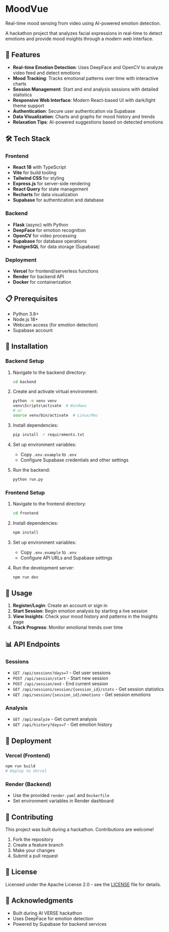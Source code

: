 # MoodVue

Real-time mood sensing from video using AI-powered emotion detection.

A hackathon project that analyzes facial expressions in real-time to detect emotions and provide mood insights through a modern web interface.

## 🚀 Features

- **Real-time Emotion Detection**: Uses DeepFace and OpenCV to analyze video feed and detect emotions
- **Mood Tracking**: Tracks emotional patterns over time with interactive charts
- **Session Management**: Start and end analysis sessions with detailed statistics
- **Responsive Web Interface**: Modern React-based UI with dark/light theme support
- **Authentication**: Secure user authentication via Supabase
- **Data Visualization**: Charts and graphs for mood history and trends
- **Relaxation Tips**: AI-powered suggestions based on detected emotions

## 🛠️ Tech Stack

### Frontend
- **React 18** with TypeScript
- **Vite** for build tooling
- **Tailwind CSS** for styling
- **Express.js** for server-side rendering
- **React Query** for state management
- **Recharts** for data visualization
- **Supabase** for authentication and database

### Backend
- **Flask** (async) with Python
- **DeepFace** for emotion recognition
- **OpenCV** for video processing
- **Supabase** for database operations
- **PostgreSQL** for data storage (Supabase)

### Deployment
- **Vercel** for frontend/serverless functions
- **Render** for backend API
- **Docker** for containerization

## 📋 Prerequisites

- Python 3.8+
- Node.js 18+
- Webcam access (for emotion detection)
- Supabase account

## 🔧 Installation

### Backend Setup

1. Navigate to the backend directory:
   ```bash
   cd backend
   ```

2. Create and activate virtual environment:
   ```bash
   python -m venv venv
   venv\Scripts\activate  # Windows
   # or
   source venv/bin/activate  # Linux/Mac
   ```

3. Install dependencies:
   ```bash
   pip install -r requirements.txt
   ```

4. Set up environment variables:
   - Copy `.env.example` to `.env`
   - Configure Supabase credentials and other settings

5. Run the backend:
   ```bash
   python run.py
   ```

### Frontend Setup

1. Navigate to the frontend directory:
   ```bash
   cd frontend
   ```

2. Install dependencies:
   ```bash
   npm install
   ```

3. Set up environment variables:
   - Copy `.env.example` to `.env`
   - Configure API URLs and Supabase settings

4. Run the development server:
   ```bash
   npm run dev
   ```

## 🎯 Usage

1. **Register/Login**: Create an account or sign in
2. **Start Session**: Begin emotion analysis by starting a live session
3. **View Insights**: Check your mood history and patterns in the Insights page
4. **Track Progress**: Monitor emotional trends over time

## 📊 API Endpoints

### Sessions
- `GET /api/sessions?days=7` - Get user sessions
- `POST /api/session/start` - Start new session
- `POST /api/session/end` - End current session
- `GET /api/sessions/session/{session_id}/stats` - Get session statistics
- `GET /api/session/{session_id}/emotions` - Get session emotions

### Analysis
- `GET /api/analyze` - Get current analysis
- `GET /api/history?days=7` - Get emotion history

## 🚀 Deployment

### Vercel (Frontend)
```bash
npm run build
# Deploy to Vercel
```

### Render (Backend)
- Use the provided `render.yaml` and `Dockerfile`
- Set environment variables in Render dashboard

## 🤝 Contributing

This project was built during a hackathon. Contributions are welcome!

1. Fork the repository
2. Create a feature branch
3. Make your changes
4. Submit a pull request

## 📄 License

Licensed under the Apache License 2.0 - see the [LICENSE](LICENSE) file for details.

## 🙏 Acknowledgments

- Built during AI VERSE hackathon
- Uses DeepFace for emotion detection
- Powered by Supabase for backend services
